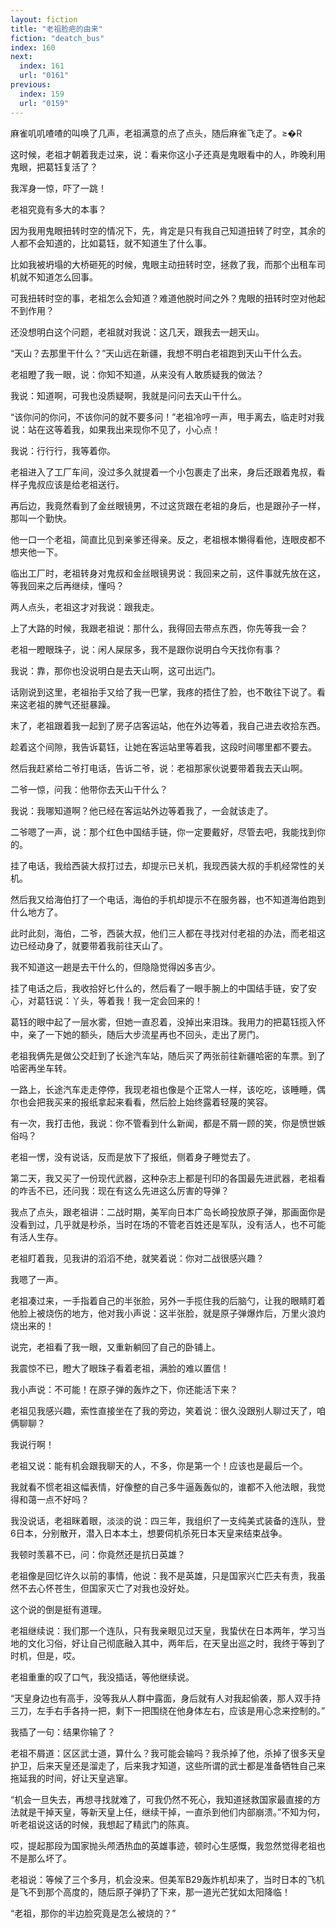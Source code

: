 ```yaml
---
layout: fiction
title: "老祖脸疤的由来"
fiction: "deatch_bus"
index: 160
next:
  index: 161
  url: "0161"
previous:
  index: 159
  url: "0159"
---
```

麻雀叽叽喳喳的叫唤了几声，老祖满意的点了点头，随后麻雀飞走了。≥�R

这时候，老祖才朝着我走过来，说：看来你这小子还真是鬼眼看中的人，昨晚利用鬼眼，把葛钰复活了？

我浑身一惊，吓了一跳！

老祖究竟有多大的本事？

因为我用鬼眼扭转时空的情况下，先，肯定是只有我自己知道扭转了时空，其余的人都不会知道的，比如葛钰，就不知道生了什么事。

比如我被坍塌的大桥砸死的时候，鬼眼主动扭转时空，拯救了我，而那个出租车司机就不知道怎么回事。

可我扭转时空的事，老祖怎么会知道？难道他脱时间之外？鬼眼的扭转时空对他起不到作用？

还没想明白这个问题，老祖就对我说：这几天，跟我去一趟天山。

“天山？去那里干什么？”天山远在新疆，我想不明白老祖跑到天山干什么去。

老祖瞪了我一眼，说：你知不知道，从来没有人敢质疑我的做法？

我说：知道啊，可我也没质疑啊，我就是问问去天山干什么。

“该你问的你问，不该你问的就不要多问！”老祖冷哼一声，甩手离去，临走时对我说：站在这等着我，如果我出来现你不见了，小心点！

我说：行行行，我等着你。

老祖进入了工厂车间，没过多久就提着一个小包裹走了出来，身后还跟着鬼叔，看样子鬼叔应该是给老祖送行。

再后边，我竟然看到了金丝眼镜男，不过这货跟在老祖的身后，也是跟孙子一样，那叫一个勤快。

他一口一个老祖，简直比见到亲爹还得亲。反之，老祖根本懒得看他，连眼皮都不想夹他一下。

临出工厂时，老祖转身对鬼叔和金丝眼镜男说：我回来之前，这件事就先放在这，等我回来之后再继续，懂吗？

两人点头，老祖这才对我说：跟我走。

上了大路的时候，我跟老祖说：那什么，我得回去带点东西，你先等我一会？

老祖一瞪眼珠子，说：闲人屎尿多，我不是跟你说明白今天找你有事？

我说：靠，那你也没说明白是去天山啊，这可出远门。

话刚说到这里，老祖抬手又给了我一巴掌，我疼的捂住了脸，也不敢往下说了。看来这老祖的脾气还挺暴躁。

末了，老祖跟着我一起到了房子店客运站，他在外边等着，我自己进去收拾东西。

趁着这个间隙，我告诉葛钰，让她在客运站里等着我，这段时间哪里都不要去。

然后我赶紧给二爷打电话，告诉二爷，说：老祖那家伙说要带着我去天山啊。

二爷一惊，问我：他带你去天山干什么？

我说：我哪知道啊？他已经在客运站外边等着我了，一会就该走了。

二爷嗯了一声，说：那个红色中国结手链，你一定要戴好，尽管去吧，我能找到你的。

挂了电话，我给西装大叔打过去，却提示已关机，我现西装大叔的手机经常性的关机。

然后我又给海伯打了一个电话，海伯的手机却提示不在服务器，也不知道海伯跑到什么地方了。

此时此刻，海伯，二爷，西装大叔，他们三人都在寻找对付老祖的办法，而老祖这边已经动身了，就要带着我前往天山了。

我不知道这一趟是去干什么的，但隐隐觉得凶多吉少。

挂了电话之后，我收拾好匕什么的，然后看了一眼手腕上的中国结手链，安了安心，对葛钰说：丫头，等着我！我一定会回来的！

葛钰的眼中起了一层水雾，但她一直忍着，没掉出来泪珠。我用力的把葛钰揽入怀中，亲了一下她的额头，随后大步流星再也不回头，走出了房门。

老祖我俩先是做公交赶到了长途汽车站，随后买了两张前往新疆哈密的车票。到了哈密再坐车转。

一路上，长途汽车走走停停，我现老祖也像是个正常人一样，该吃吃，该睡睡，偶尔也会把我买来的报纸拿起来看看，然后脸上始终露着轻蔑的笑容。

有一次，我打击他，我说：你不管看到什么新闻，都是不屑一顾的笑，你是愤世嫉俗吗？

老祖一愣，没有说话，反而是放下了报纸，侧着身子睡觉去了。

第二天，我又买了一份现代武器，这种杂志上都是刊印的各国最先进武器，老祖看的咋舌不已，还问我：现在有这么先进这么厉害的导弹？

我点了点头，跟老祖讲：二战时期，美军向日本广岛长崎投放原子弹，那画面你是没看到过，几乎就是秒杀，当时在场的不管老百姓还是军队，没有活人，也不可能有活人生存。

老祖盯着我，见我讲的滔滔不绝，就笑着说：你对二战很感兴趣？

我嗯了一声。

老祖凑过来，一手指着自己的半张脸，另外一手揽住我的后脑勺，让我的眼睛盯着他脸上被烧伤的地方，他对我小声说：这半张脸，就是原子弹爆炸后，万里火浪灼烧出来的！

说完，老祖看了我一眼，又重新躺回了自己的卧铺上。

我震惊不已，瞪大了眼珠子看着老祖，满脸的难以置信！

我小声说：不可能！在原子弹的轰炸之下，你还能活下来？

老祖见我感兴趣，索性直接坐在了我的旁边，笑着说：很久没跟别人聊过天了，咱俩聊聊？

我说行啊！

老祖又说：能有机会跟我聊天的人，不多，你是第一个！应该也是最后一个。

我就看不惯老祖这幅表情，好像整的自己多牛逼轰轰似的，谁都不入他法眼，我觉得和蔼一点不好吗？

我没说话，老祖眯着眼，淡淡的说：四三年，我组织了一支纯美式装备的连队，登6日本，分别散开，潜入日本本土，想要伺机杀死日本天皇来结束战争。

我顿时羡慕不已，问：你竟然还是抗日英雄？

老祖像是回忆许久以前的事情，他说：我不是英雄，只是国家兴亡匹夫有责，我虽然不去心怀苍生，但国家灭亡了对我也没好处。

这个说的倒是挺有道理。

老祖继续说：我们那一个连队，只有我亲眼见过天皇，我蛰伏在日本两年，学习当地的文化习俗，好让自己彻底融入其中，两年后，在天皇出巡之时，我终于等到了时机，但是，哎。

老祖重重的叹了口气，我没插话，等他继续说。

“天皇身边也有高手，没等我从人群中露面，身后就有人对我起偷袭，那人双手持三刀，左手右手各持一把，剩下一把围绕在他身体左右，应该是用心念来控制的。”

我插了一句：结果你输了？

老祖不屑道：区区武士道，算什么？我可能会输吗？我杀掉了他，杀掉了很多天皇护卫，后来天皇还是溜走了，后来我才知道，这些所谓的武士都是准备牺牲自己来拖延我的时间，好让天皇逃窜。

“机会一旦失去，再想寻找就难了，可我仍然不死心，我知道拯救国家最直接的方法就是干掉天皇，等新天皇上任，继续干掉，一直杀到他们内部崩溃。”不知为何，听老祖说这话的时候，我想起了精武门的陈真。

哎，提起那段为国家抛头颅洒热血的英雄事迹，顿时心生感慨，我忽然觉得老祖也不是那么坏了。

老祖说：等候了三个多月，机会没来。但美军B29轰炸机却来了，当时日本的飞机是飞不到那个高度的，随后原子弹扔了下来，那一道光芒犹如太阳降临！

“老祖，那你的半边脸究竟是怎么被烧的？”